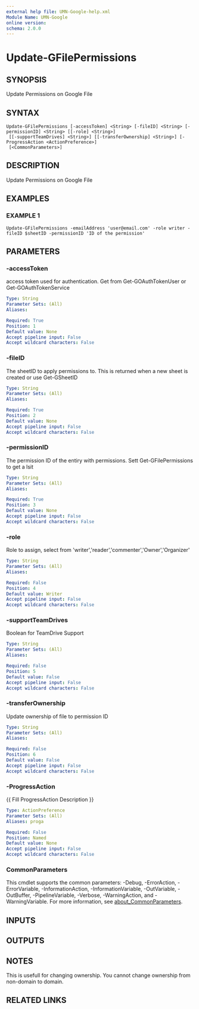 ```yaml
---
external help file: UMN-Google-help.xml
Module Name: UMN-Google
online version:
schema: 2.0.0
---
```


# Update-GFilePermissions

## SYNOPSIS
Update Permissions on Google File

## SYNTAX

```
Update-GFilePermissions [-accessToken] <String> [-fileID] <String> [-permissionID] <String> [[-role] <String>]
 [[-supportTeamDrives] <String>] [[-transferOwnership] <String>] [-ProgressAction <ActionPreference>]
 [<CommonParameters>]
```

## DESCRIPTION
Update Permissions on Google File

## EXAMPLES

### EXAMPLE 1
```
Update-GFilePermissions -emailAddress 'user@email.com' -role writer -fileID $sheetID -permissionID 'ID of the permission'
```

## PARAMETERS

### -accessToken
access token used for authentication. 
Get from Get-GOAuthTokenUser or Get-GOAuthTokenService

```yaml
Type: String
Parameter Sets: (All)
Aliases:

Required: True
Position: 1
Default value: None
Accept pipeline input: False
Accept wildcard characters: False
```

### -fileID
The sheetID to apply permissions to. 
This is returned when a new sheet is created or use Get-GSheetID

```yaml
Type: String
Parameter Sets: (All)
Aliases:

Required: True
Position: 2
Default value: None
Accept pipeline input: False
Accept wildcard characters: False
```

### -permissionID
The permission ID of the entiry with permissions.
Sett Get-GFilePermissions to get a lsit

```yaml
Type: String
Parameter Sets: (All)
Aliases:

Required: True
Position: 3
Default value: None
Accept pipeline input: False
Accept wildcard characters: False
```

### -role
Role to assign, select from 'writer','reader','commenter','Owner','Organizer'

```yaml
Type: String
Parameter Sets: (All)
Aliases:

Required: False
Position: 4
Default value: Writer
Accept pipeline input: False
Accept wildcard characters: False
```

### -supportTeamDrives
Boolean for TeamDrive Support

```yaml
Type: String
Parameter Sets: (All)
Aliases:

Required: False
Position: 5
Default value: False
Accept pipeline input: False
Accept wildcard characters: False
```

### -transferOwnership
Update ownership of file to permission ID

```yaml
Type: String
Parameter Sets: (All)
Aliases:

Required: False
Position: 6
Default value: False
Accept pipeline input: False
Accept wildcard characters: False
```

### -ProgressAction
{{ Fill ProgressAction Description }}

```yaml
Type: ActionPreference
Parameter Sets: (All)
Aliases: proga

Required: False
Position: Named
Default value: None
Accept pipeline input: False
Accept wildcard characters: False
```

### CommonParameters
This cmdlet supports the common parameters: -Debug, -ErrorAction, -ErrorVariable, -InformationAction, -InformationVariable, -OutVariable, -OutBuffer, -PipelineVariable, -Verbose, -WarningAction, and -WarningVariable. For more information, see [about_CommonParameters](http://go.microsoft.com/fwlink/?LinkID=113216).

## INPUTS

## OUTPUTS

## NOTES
This is usefull for changing ownership.
You cannot change ownership from non-domain to domain.

## RELATED LINKS
